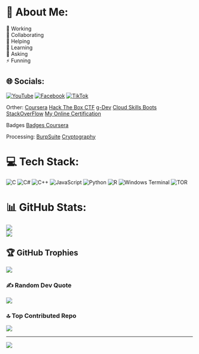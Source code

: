# 💫 About Me:
🔭 Working<br>👯 Collaborating<br>🤝 Helping<br>🌱 Learning<br>💬 Asking<br>⚡ Funning


## 🌐 Socials:
[![YouTube](https://img.shields.io/badge/YouTube-%23FF0000.svg?logo=YouTube&logoColor=white)](https://youtube.com/@mindsetcoder) [![Facebook](https://img.shields.io/badge/Facebook-%231877F2.svg?logo=Facebook&logoColor=white)](https://www.facebook.com/groups/852807645823305) [![TikTok](https://img.shields.io/badge/TikTok-%23000000.svg?logo=TikTok&logoColor=white)](https://tiktok.com/@mindsetandcoder) 

Orther:
[Coursera](https://www.coursera.org/user/d7a6b81cae5cd18e9291f33148a868aa)
[Hack The Box CTF](https://ctf.hackthebox.com/user/profile/124780)
[g-Dev](https://g.dev/DoNgocChiCong)
[Cloud Skills Boots](https://www.cloudskillsboost.google/public_profiles/92397003-2d7f-445f-97fd-6735089e435e)
[StackOverFlow](https://stackoverflow.com/users/22490985/%c4%90%e1%bb%97-c%c3%b4ng?tab=profile)
[My Online Certification](https://www.youtube.com/watch?v=ZOSzzn-hJNY)

Badges
[Badges Coursera](https://www.credly.com/users/do-ngoc-chi-cong/badges)

Processing:
[BurpSuite](https://github.com/DoNCCong/BurpSuite)
[Cryptography](https://cryptohack.org/user/DoCong/)

# 💻 Tech Stack:
![C](https://img.shields.io/badge/c-%2300599C.svg?style=for-the-badge&logo=c&logoColor=white) ![C#](https://img.shields.io/badge/c%23-%23239120.svg?style=for-the-badge&logo=csharp&logoColor=white) ![C++](https://img.shields.io/badge/c++-%2300599C.svg?style=for-the-badge&logo=c%2B%2B&logoColor=white) ![JavaScript](https://img.shields.io/badge/javascript-%23323330.svg?style=for-the-badge&logo=javascript&logoColor=%23F7DF1E) ![Python](https://img.shields.io/badge/python-3670A0?style=for-the-badge&logo=python&logoColor=ffdd54) ![R](https://img.shields.io/badge/r-%23276DC3.svg?style=for-the-badge&logo=r&logoColor=white) ![Windows Terminal](https://img.shields.io/badge/Windows%20Terminal-%234D4D4D.svg?style=for-the-badge&logo=windows-terminal&logoColor=white) ![TOR](https://img.shields.io/badge/tor-%237E4798.svg?style=for-the-badge&logo=tor-project&logoColor=white)
# 📊 GitHub Stats:
![](https://github-readme-stats.vercel.app/api?username=DoNCCong&theme=dark&hide_border=false&include_all_commits=false&count_private=false)<br/>
![](https://github-readme-streak-stats.herokuapp.com/?user=DoNCCong&theme=dark&hide_border=false)<br/>
<!-- ![](https://github-readme-stats.vercel.app/api/top-langs/?username=DoNCCong&theme=dark&hide_border=false&include_all_commits=false&count_private=false&layout=compact) -->

## 🏆 GitHub Trophies
![](https://github-profile-trophy.vercel.app/?username=DoNCCong&theme=matrix&no-frame=false&no-bg=true&margin-w=5)

### ✍️ Random Dev Quote
![](https://quotes-github-readme.vercel.app/api?type=horizontal&theme=dark)

### 🔝 Top Contributed Repo
![](https://github-contributor-stats.vercel.app/api?username=DoNCCong&limit=7&theme=dark&combine_all_yearly_contributions=true)


---
[![](https://visitcount.itsvg.in/api?id=DoNCCong&icon=6&color=0)](https://visitcount.itsvg.in)

<!-- Proudly created with GPRM ( https://gprm.itsvg.in ) -->

